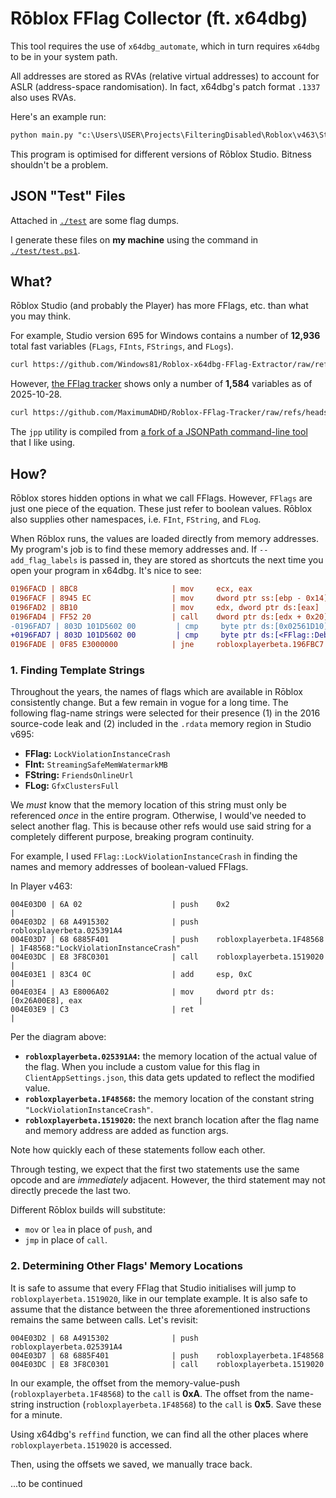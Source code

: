 # Rōblox FFlag Collector (ft. x64dbg)

This tool requires the use of `x64dbg_automate`, which in turn requires `x64dbg` to be in your system path.

All addresses are stored as RVAs (relative virtual addresses) to account for ASLR (address-space randomisation). In fact, x64dbg's patch format `.1337` also uses RVAs.

Here's an example run:

```ps
python main.py "c:\Users\USER\Projects\FilteringDisabled\Roblox\v463\Studio\RobloxStudioBeta.exe" -df -ds > "./test-studio-v463.json"
```

This program is optimised for different versions of Rōblox Studio. Bitness shouldn't be a problem.

## JSON "Test" Files

Attached in [`./test`](./test) are some flag dumps.

I generate these files on **my machine** using the command in [`./test/test.ps1`](./test/test.ps1).

## What?

Rōblox Studio (and probably the Player) has more FFlags, etc. than what you may think.

For example, Studio version 695 for Windows contains a number of **12,936** total fast variables (`FLags`, `FInts`, `FStrings`, and `FLogs`).

```sh
curl https://github.com/Windows81/Roblox-x64dbg-FFlag-Extractor/raw/refs/heads/main/test/v695-studio.json -L | jpp "$.*~" -s | wc
```

However, [the FFlag tracker](https://github.com/MaximumADHD/Roblox-FFlag-Tracker/blob/main/PCStudioApp.json) shows only a number of **1,584** variables as of 2025-10-28.

```sh
curl https://github.com/MaximumADHD/Roblox-FFlag-Tracker/raw/refs/heads/main/PCStudioApp.json -L | jpp "$.*~" -s | wc
```

The `jpp` utility is compiled from [a fork of a JSONPath command-line tool](https://github.com/Windows81/JSONPath-CLI/tree/patch-1) that I like using.

## How?

Rōblox stores hidden options in what we call FFlags. However, `FFlags` are just one piece of the equation. These just refer to boolean values. Rōblox also supplies other namespaces, i.e. `FInt`, `FString`, and `FLog`.

When Rōblox runs, the values are loaded directly from memory addresses. My program's job is to find these memory addresses and. If `--add_flag_labels` is passed in, they are stored as shortcuts the next time you open your program in x64dbg. It's nice to see:

```patch
0196FACD | 8BC8                     | mov     ecx, eax
0196FACF | 8945 EC                  | mov     dword ptr ss:[ebp - 0x14], eax
0196FAD2 | 8B10                     | mov     edx, dword ptr ds:[eax]
0196FAD4 | FF52 20                  | call    dword ptr ds:[edx + 0x20]
-0196FAD7 | 803D 101D5602 00         | cmp     byte ptr ds:[0x02561D10]
+0196FAD7 | 803D 101D5602 00         | cmp     byte ptr ds:[<FFlag::DebugAdornsDisabled>], 0x0
0196FADE | 0F85 E3000000            | jne     robloxplayerbeta.196FBC7
```

### 1. Finding Template Strings

Throughout the years, the names of flags which are available in Rōblox consistently change. But a few remain in vogue for a long time. The following flag-name strings were selected for their presence (1) in the 2016 source-code leak and (2) included in the `.rdata` memory region in Studio v695:

- **FFlag:** `LockViolationInstanceCrash`
- **FInt:** `StreamingSafeMemWatermarkMB`
- **FString:** `FriendsOnlineUrl`
- **FLog:** `GfxClustersFull`

We _must_ know that the memory location of this string must only be referenced _once_ in the entire program. Otherwise, I would've needed to select another flag. This is because other refs would use said string for a completely different purpose, breaking program continuity.

For example, I used `FFlag::LockViolationInstanceCrash` in finding the names and memory addresses of boolean-valued FFlags.

In Player v463:

```
004E03D0 | 6A 02                    | push    0x2                                                    |
004E03D2 | 68 A4915302              | push    robloxplayerbeta.025391A4
004E03D7 | 68 6885F401              | push    robloxplayerbeta.1F48568                               | 1F48568:"LockViolationInstanceCrash"
004E03DC | E8 3F8C0301              | call    robloxplayerbeta.1519020                               |
004E03E1 | 83C4 0C                  | add     esp, 0xC                                               |
004E03E4 | A3 E8006A02              | mov     dword ptr ds:[0x26A00E8], eax                          |
004E03E9 | C3                       | ret                                                            |
```

Per the diagram above:

- **`robloxplayerbeta.025391A4`:** the memory location of the actual value of the flag. When you include a custom value for this flag in `ClientAppSettings.json`, this data gets updated to reflect the modified value.
- **`robloxplayerbeta.1F48568`:** the memory location of the constant string `"LockViolationInstanceCrash"`.
- **`robloxplayerbeta.1519020`:** the next branch location after the flag name and memory address are added as function args.

Note how quickly each of these statements follow each other.

Through testing, we expect that the first two statements use the same opcode and are _immediately_ adjacent. However, the third statement may not directly precede the last two.

Different Rōblox builds will substitute:

- `mov` or `lea` in place of `push`, and
- `jmp` in place of `call`.

### 2. Determining Other Flags' Memory Locations

It is safe to assume that every FFlag that Studio initialises will jump to `robloxplayerbeta.1519020`, like in our template example. It is also safe to assume that the distance between the three aforementioned instructions remains the same between calls. Let's revisit:

```
004E03D2 | 68 A4915302              | push    robloxplayerbeta.025391A4
004E03D7 | 68 6885F401              | push    robloxplayerbeta.1F48568
004E03DC | E8 3F8C0301              | call    robloxplayerbeta.1519020
```

In our example, the offset from the memory-value-push (`robloxplayerbeta.1F48568`) to the `call` is **0xA**. The offset from the name-string instruction (`robloxplayerbeta.1F48568`) to the `call` is **0x5**. Save these for a minute.

Using x64dbg's `reffind` function, we can find all the other places where `robloxplayerbeta.1519020` is accessed.

Then, using the offsets we saved, we manually trace back.

...to be continued
